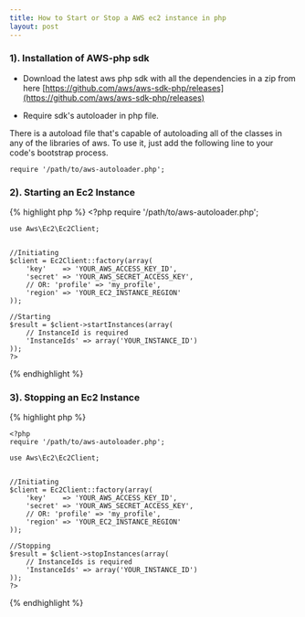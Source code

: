 ```yaml
---
title: How to Start or Stop a AWS ec2 instance in php
layout: post
---
```

### 1). Installation of AWS-php sdk

* Download the latest aws php sdk with all the dependencies in a 
zip from here
[https://github.com/aws/aws-sdk-php/releases](https://github.com/aws/aws-sdk-php/releases)

* Require sdk's autoloader in php file.

There is a autoload file that's capable of autoloading all of the classes in any of the libraries of aws. To use it, just add the following line to your code's bootstrap process.

`require '/path/to/aws-autoloader.php';`

### 2).  Starting an Ec2 Instance
 {% highlight php %}
    <?php
    require '/path/to/aws-autoloader.php';

    use Aws\Ec2\Ec2Client;


    //Initiating 
    $client = Ec2Client::factory(array(
        'key'    => 'YOUR_AWS_ACCESS_KEY_ID',
        'secret' => 'YOUR_AWS_SECRET_ACCESS_KEY',
        // OR: 'profile' => 'my_profile',
        'region' => 'YOUR_EC2_INSTANCE_REGION'
    ));

    //Starting
    $result = $client->startInstances(array(
        // InstanceId is required
        'InstanceIds' => array('YOUR_INSTANCE_ID')        
    ));
    ?>
 {% endhighlight %}

### 3). Stopping an Ec2 Instance  
 {% highlight php %}

    <?php
    require '/path/to/aws-autoloader.php';

    use Aws\Ec2\Ec2Client;


    //Initiating 
    $client = Ec2Client::factory(array(
        'key'    => 'YOUR_AWS_ACCESS_KEY_ID',
        'secret' => 'YOUR_AWS_SECRET_ACCESS_KEY',
        // OR: 'profile' => 'my_profile',
        'region' => 'YOUR_EC2_INSTANCE_REGION'
    ));

    //Stopping
    $result = $client->stopInstances(array(
        // InstanceIds is required
        'InstanceIds' => array('YOUR_INSTANCE_ID')        
    ));
    ?>
 {% endhighlight %}